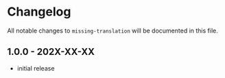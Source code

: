# Changelog

All notable changes to `missing-translation` will be documented in this file.

## 1.0.0 - 202X-XX-XX

- initial release
